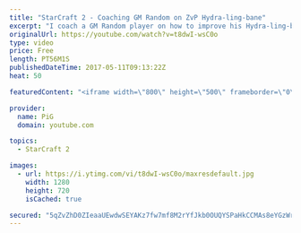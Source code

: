 ```yaml
---
title: "StarCraft 2 - Coaching GM Random on ZvP Hydra-ling-bane"
excerpt: "I coach a GM Random player on how to improve his Hydra-ling-bane ZvP -- Watch live at https://www.twitch.tv/x5_pig"
originalUrl: https://youtube.com/watch?v=t8dwI-wsC0o
type: video
price: Free
length: PT56M1S
publishedDateTime: 2017-05-11T09:13:22Z
heat: 50

featuredContent: "<iframe width=\"800\" height=\"500\" frameborder=\"0\" src=\"https://www.youtube.com/embed/t8dwI-wsC0o\" allow=\"accelerometer; autoplay; encrypted-media; gyroscope; picture-in-picture\" allowfullscreen></iframe>"

provider:
  name: PiG
  domain: youtube.com

topics:
  - StarCraft 2

images:
  - url: https://i.ytimg.com/vi/t8dwI-wsC0o/maxresdefault.jpg
    width: 1280
    height: 720
    isCached: true

secured: "5qZvZhD0ZIeaaUEwdwSEYAKz7fw7mf8M2rYfJkb0OUQYSPaHkCCMAs8eYGzWrQXpgPeCplPzZabf/dXI0iOfcHpAxaHEdD/DWjEEn1k6XHltWK1J6j9CUSyUoP3ktlpfRhPNeqAyajHt0aKJeFVpk2poewoixRcCc0gbRy51Ud1f9uor7kH5X6U6i66WbW/wQg0tObGhaLWgxaPOoJeOwyyFLsoznFHafVPSYWcw9ID8B6Ou+3Ba6qt8KHLQfn+qkaBa7sgB03+2zVQ2HuwHcNx/+ImZCorFkOPOUG+xsdyL7utN2dSx8XqoVygkl9CBD1S5BKAnpFD4ciXvmiT9VKoVfUpk/5fYIIWnRCcfYTE62p4DLJ0nrs7PG0/vjablAUhqz7pdjtcSrVR/obCIZ2r4OmOzUUIF+Cmx2fALpeo=;8xV6W8h4PzeP6PT2aduajw=="
---
```



